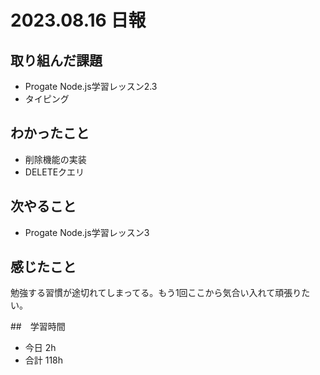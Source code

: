# 2023.08.16 日報

## 取り組んだ課題
- Progate Node.js学習レッスン2.3
- タイピング

## わかったこと
- 削除機能の実装
- DELETEクエリ

## 次やること
- Progate Node.js学習レッスン3

## 感じたこと
勉強する習慣が途切れてしまってる。もう1回ここから気合い入れて頑張りたい。

##　学習時間
- 今日 2h
- 合計 118h
